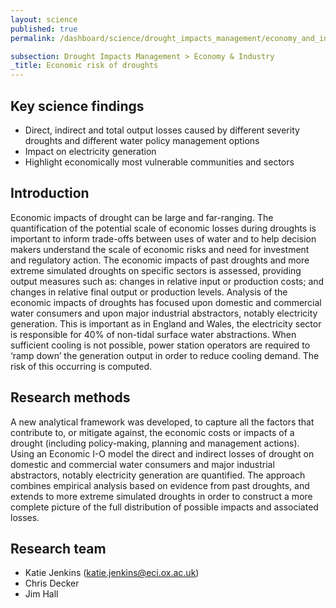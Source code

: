 ```yaml
---
layout: science
published: true
permalink: /dashboard/science/drought_impacts_management/economy_and_industry/erd/

subsection: Drought Impacts Management > Economy & Industry
_title: Economic risk of droughts
---
```


## Key science findings

* Direct, indirect and total output losses caused by different severity droughts and different water policy management options
* Impact on electricity generation
* Highlight economically most vulnerable communities and sectors

## Introduction

Economic impacts of drought can be large and far-ranging. The quantification of the potential scale of economic losses during droughts is important to inform trade-offs between uses of water and to help decision makers understand the scale of economic risks and need for investment and regulatory action. The economic impacts of past droughts and more extreme simulated droughts on specific sectors is assessed, providing output measures such as: changes in relative input or production costs; and changes in relative final output or production levels. Analysis of the economic impacts of droughts has focused upon domestic and commercial water consumers and upon major industrial abstractors, notably electricity generation. This is important as in England and Wales, the electricity sector is responsible for 40% of non-tidal surface water abstractions. When sufficient cooling is not possible, power station operators are required to ‘ramp down’ the generation output in order to reduce cooling demand. The risk of this occurring is computed.

## Research methods

A new analytical framework was developed, to capture all the factors that contribute to, or mitigate against, the economic costs or impacts of a drought (including policy-making, planning and management actions). Using an Economic I-O model the direct and indirect losses of drought on domestic and commercial water consumers and major industrial abstractors, notably electricity generation are quantified. The approach combines empirical analysis based on evidence from past droughts, and extends to more extreme simulated droughts in order to construct a more complete picture of the full distribution of possible impacts and associated losses.

## Research team

* Katie Jenkins (katie.jenkins@eci.ox.ac.uk)
* Chris Decker
* Jim Hall